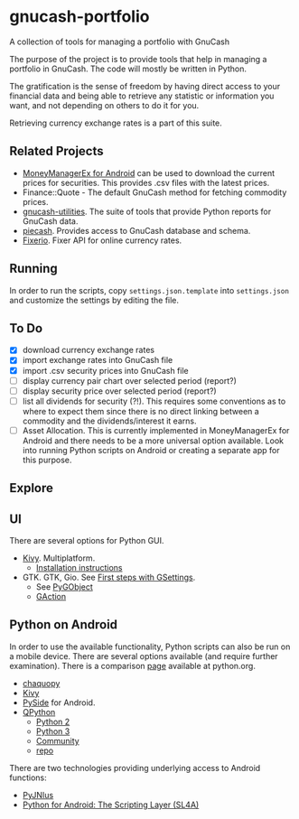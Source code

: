 # gnucash-portfolio
A collection of tools for managing a portfolio with GnuCash

The purpose of the project is to provide tools that help in managing a portfolio in GnuCash.
The code will mostly be written in Python.

The gratification is the sense of freedom by having direct access to your financial data and being able to retrieve any statistic or information you want, and not depending on others to do it for you.

Retrieving currency exchange rates is a part of this suite.

## Related Projects

- [MoneyManagerEx for Android](http://android.moneymanagerex.org/) can be used to download the current prices for securities. This provides .csv files with the latest prices. 
- Finance::Quote - The default GnuCash method for fetching commodity prices.
- [gnucash-utilities](https://github.com/sdementen/gnucash-utilities). The suite of tools that provide Python reports for GnuCash data.
- [piecash](https://github.com/sdementen/piecash). Provides access to GnuCash database and schema.
- [Fixerio](http://fixerio.readthedocs.io/en/latest/). Fixer API for online currency rates.

## Running

In order to run the scripts, copy `settings.json.template` into `settings.json` and customize the settings by editing the file.

## To Do

- [x] download currency exchange rates
- [x] import exchange rates into GnuCash file
- [x] import .csv security prices into GnuCash file
- [ ] display currency pair chart over selected period (report?)
- [ ] display security price over selected period (report?)
- [ ] list all dividends for security (?!). This requires some conventions as to where to expect them since there is no direct linking between a commodity and the dividends/interest it earns.
- [ ] Asset Allocation. This is currently implemented in MoneyManagerEx for Android and there needs to be a more universal option available. Look into running Python scripts on Android or creating a separate app for this purpose.

## Explore

## UI

There are several options for Python GUI.

- [Kivy](https://kivy.org). Multiplatform.
    - [Installation instructions](https://kivy.org/docs/installation/installation-windows.html)
- GTK. GTK, Gio. See [First steps with GSettings](https://blog.gtk.org/2017/05/01/first-steps-with-gsettings/).
    - See [PyGObject](http://pygobject.readthedocs.io/en/latest/getting_started.html)
    - [GAction](https://wiki.gnome.org/HowDoI/GAction)


## Python on Android

In order to use the available functionality, Python scripts can also be run on a mobile device. 
There are several options available (and require further examination). There is a comparison [page](https://wiki.python.org/moin/Android) available at python.org.

- [chaquopy](https://chaquo.com/chaquopy/)
- [Kivy](https://kivy.org/docs/guide/android.html)
- [PySide](http://wiki.qt.io/PySide_for_Android_guide) for Android. 
- [QPython](http://www.qpython.com/)
    - [Python 2](https://play.google.com/store/apps/details?id=org.qpython.qpy)
    - [Python 3](https://play.google.com/store/apps/details?id=org.qpython.qpy3)
    - [Community](http://qpython.org/)
    - [repo](https://github.com/qpython-android/qpython)

There are two technologies providing underlying access to Android functions:

- [PyJNIus](http://pyjnius.readthedocs.io/en/latest/)
- [Python for Android: The Scripting Layer (SL4A)](http://pythoncentral.io/python-for-android-the-scripting-layer-sl4a/)
